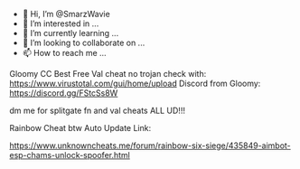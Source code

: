 - 👋 Hi, I’m @SmarzWavie
- 👀 I’m interested in ...
- 🌱 I’m currently learning ...
- 💞️ I’m looking to collaborate on ...
- 📫 How to reach me ...

<!---
SmarzWavie/SmarzWavie is a ✨ special ✨ repository because its `README.md` (this file) appears on your GitHub profile.
You can click the Preview link to take a look at your changes.
--->
Gloomy CC Best Free Val cheat no trojan check with:
https://www.virustotal.com/gui/home/upload
Discord from Gloomy:
https://discord.gg/FStcSs8W

dm me for splitgate fn and val cheats ALL UD!!!


Rainbow Cheat btw Auto Update Link:

https://www.unknowncheats.me/forum/rainbow-six-siege/435849-aimbot-esp-chams-unlock-spoofer.html
